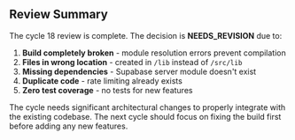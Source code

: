## Review Summary

The cycle 18 review is complete. The decision is **NEEDS_REVISION** due to:

1. **Build completely broken** - module resolution errors prevent compilation
2. **Files in wrong location** - created in `/lib` instead of `/src/lib`
3. **Missing dependencies** - Supabase server module doesn't exist
4. **Duplicate code** - rate limiting already exists
5. **Zero test coverage** - no tests for new features

The cycle needs significant architectural changes to properly integrate with the existing codebase. The next cycle should focus on fixing the build first before adding any new features.
